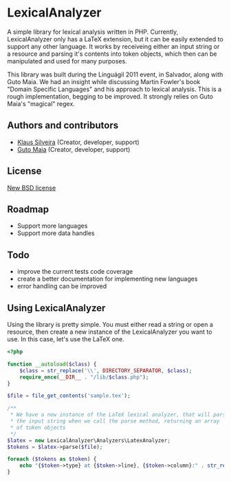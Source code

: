 # LexicalAnalyzer
A simple library for lexical analysis written in PHP. Currently, LexicalAnalyzer only has a LaTeX extension, but it can be easily extended to support any other language. It works by receiveing either an input string or a resource and parsing it's contents into token objects, which then can be manipulated and used for many purposes. 

This library was built during the Linguágil 2011 event, in Salvador, along with Guto Maia. We had an insight while discussing Martin Fowler's book "Domain Specific Languages" and his approach to lexical analysis. This is a rough implementation, begging to be improved. It strongly relies on Guto Maia's "magical" regex.  

## Authors and contributors
* [Klaus Silveira](http://www.klaussilveira.com) (Creator, developer, support)
* [Guto Maia](http://www.guto.net) (Creator, developer, support)

## License
[New BSD license](http://www.opensource.org/licenses/bsd-license.php)

## Roadmap
* Support more languages
* Support more data handles

## Todo
* improve the current tests code coverage
* create a better documentation for implementing new languages
* error handling can be improved

## Using LexicalAnalyzer
Using the library is pretty simple. You must either read a string or open a resource, then create a new instance of the LexicalAnalyzer you want to use. In this case, let's use the LaTeX one. 

```php
<?php

function __autoload($class) {
    $class = str_replace('\\', DIRECTORY_SEPARATOR, $class);
    require_once(__DIR__ . "/lib/$class.php");
}

$file = file_get_contents('sample.tex');

/**
 * We have a new instance of the LaTeX lexical analyzer, that will parse
 * the input string when we call the parse method, returning an array
 * of token objects
 */
$latex = new LexicalAnalyzer\Analyzers\LatexAnalyzer;
$tokens = $latex->parse($file);

foreach ($tokens as $token) {
    echo "{$token->type} at {$token->line}, {$token->column}:" . str_replace(PHP_EOL, '', $token->value) . PHP_EOL;
}

```
